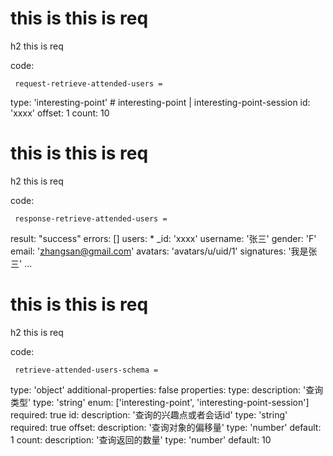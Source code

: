 # this is this is req

h2 this is req

code:

     request-retrieve-attended-users =
  type: 'interesting-point' # interesting-point | interesting-point-session
  id: 'xxxx'
  offset: 1
  count: 10


# this is this is req

h2 this is req

code:

     response-retrieve-attended-users =
  result: "success"
  errors: []
  users:
    * _id: 'xxxx'
      username: '张三'
      gender: 'F'
      email: 'zhangsan@gmail.com'
      avatars: 'avatars/u/uid/1'
      signatures: '我是张三'
    ...


# this is this is req

h2 this is req

code:

     retrieve-attended-users-schema =
  type: 'object'
  additional-properties: false
  properties:
    type:
      description: '查询类型'
      type: 'string'
      enum: ['interesting-point', 'interesting-point-session']
      required: true
    id:
      description: '查询的兴趣点或者会话id'
      type: 'string'
      required: true
    offset: 
      description: '查询对象的偏移量'
      type: 'number'
      default: 1
    count:
      description: '查询返回的数量'
      type: 'number'
      default: 10


